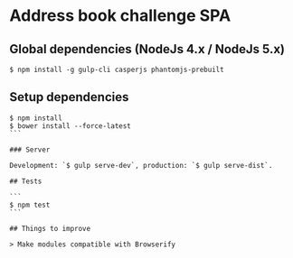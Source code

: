 # Address book challenge SPA

## Global dependencies (NodeJs 4.x / NodeJs 5.x)

```
$ npm install -g gulp-cli casperjs phantomjs-prebuilt
```

## Setup dependencies

````
$ npm install
$ bower install --force-latest
```

### Server

Development: `$ gulp serve-dev`, production: `$ gulp serve-dist`.

## Tests

```
$ npm test
```

## Things to improve

> Make modules compatible with Browserify

